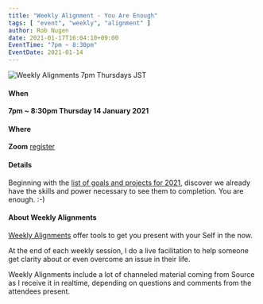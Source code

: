 ```yaml
---
title: "Weekly Alignment - You Are Enough"
tags: [ "event", "weekly", "alignment" ]
author: Rob Nugen
date: 2021-01-17T16:04:10+09:00
EventTime: "7pm ~ 8:30pm"
EventDate: 2021-01-14
---
```


<img
src="//b.robnugen.com/blog/2020/2020_nov_23_weekly_alignments_title.jpg"
alt="Weekly Alignments 7pm Thursdays JST"
class="title" />

#### When

**7pm ~ 8:30pm Thursday  14 January 2021**

#### Where

**Zoom** [register](/weekly-alignments/registration/)

#### Details

Beginning with the [list of goals and projects for 2021](/blog/2021/01/07/weekly-alignment-receive-insight-from-your-future-self/), discover we already have the skills and power necessary to see them to completion.  You are enough.  :-)

#### About Weekly Alignments

[Weekly Alignments](/weekly-alignments/) offer tools to get you present with your Self in the now.

At the end of each weekly session, I do a live facilitation to help
someone get clarity about or even overcome an issue in their life.

Weekly Alignments include a lot of channeled material coming from
Source as I receive it in realtime, depending on questions and
comments from the attendees present.
